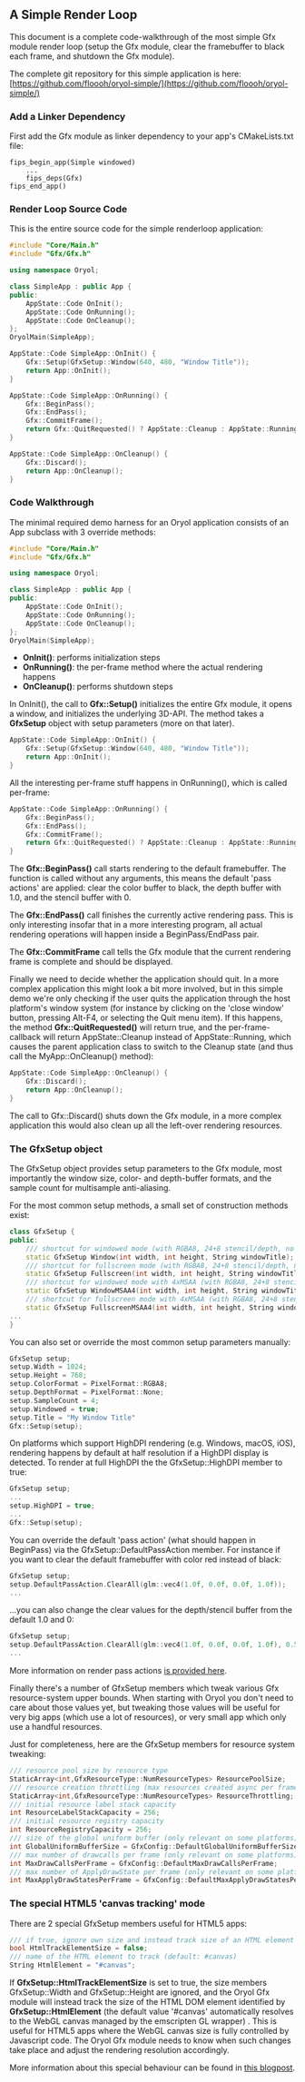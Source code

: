## A Simple Render Loop

This document is a complete code-walkthrough of the most simple Gfx module
render loop (setup the Gfx module, clear the framebuffer to black each
frame, and shutdown the Gfx module).

The complete git repository for this simple
application is here: [https://github.com/floooh/oryol-simple/](https://github.com/floooh/oryol-simple/)

### Add a Linker Dependency

First add the Gfx module as linker dependency to your app's CMakeLists.txt file:

```
fips_begin_app(Simple windowed)
    ...
    fips_deps(Gfx)
fips_end_app()
```

### Render Loop Source Code

This is the entire source code for the simple
renderloop application:

```cpp
#include "Core/Main.h"
#include "Gfx/Gfx.h"

using namespace Oryol;

class SimpleApp : public App {
public:
    AppState::Code OnInit();
    AppState::Code OnRunning();
    AppState::Code OnCleanup();
};
OryolMain(SimpleApp);

AppState::Code SimpleApp::OnInit() {
    Gfx::Setup(GfxSetup::Window(640, 480, "Window Title"));
    return App::OnInit();
}

AppState::Code SimpleApp::OnRunning() {
    Gfx::BeginPass();
    Gfx::EndPass();
    Gfx::CommitFrame();
    return Gfx::QuitRequested() ? AppState::Cleanup : AppState::Running;
}

AppState::Code SimpleApp::OnCleanup() {
    Gfx::Discard();
    return App::OnCleanup();
}
```

### Code Walkthrough

The minimal required demo harness for an Oryol application consists
of an App subclass with 3 override methods:

```cpp
#include "Core/Main.h"
#include "Gfx/Gfx.h"

using namespace Oryol;

class SimpleApp : public App {
public:
    AppState::Code OnInit();
    AppState::Code OnRunning();
    AppState::Code OnCleanup();
};
OryolMain(SimpleApp);
```

- **OnInit()**: performs initialization steps
- **OnRunning()**: the per-frame method where the actual rendering happens
- **OnCleanup()**: performs shutdown steps

In OnInit(), the call to **Gfx::Setup()** initializes the entire Gfx module,
it opens a window, and initializes the underlying 3D-API. The method takes a
**GfxSetup** object with setup parameters (more on that later).

```cpp
AppState::Code SimpleApp::OnInit() {
    Gfx::Setup(GfxSetup::Window(640, 480, "Window Title"));
    return App::OnInit();
}
```

All the interesting per-frame stuff happens in OnRunning(), which
is called per-frame:
```cpp
AppState::Code SimpleApp::OnRunning() {
    Gfx::BeginPass();
    Gfx::EndPass();
    Gfx::CommitFrame();
    return Gfx::QuitRequested() ? AppState::Cleanup : AppState::Running;
}
```

The **Gfx::BeginPass()** call starts rendering to the default
framebuffer. The function is called without any arguments, this 
means the default 'pass actions' are applied: clear the
color buffer to black, the depth buffer with 1.0, and the stencil buffer
with 0.

The **Gfx::EndPass()** call finishes the currently active rendering
pass. This is only interesting insofar that in a more interesting program,
all actual rendering operations will happen inside a BeginPass/EndPass pair.

The **Gfx::CommitFrame** call tells the Gfx module that the current
rendering frame is complete and should be displayed.

Finally we need to decide whether the application should quit. In a more
complex application this might look a bit more involved, but in this
simple demo we're only checking if the user quits the application
through the host platform's window system (for instance by clicking
on the 'close window' button, pressing Alt-F4, or selecting the
Quit menu item). If this happens, the method **Gfx::QuitRequested()**
will return true, and the per-frame-callback will return 
AppState::Cleanup instead of AppState::Running, which causes the 
parent application class to switch to the Cleanup state (and thus
call the MyApp::OnCleanup() method):

```cpp
AppState::Code SimpleApp::OnCleanup() {
    Gfx::Discard();
    return App::OnCleanup();
}
```
The call to Gfx::Discard() shuts down the Gfx module, in a more complex
application this would also clean up all the left-over rendering resources.

### The GfxSetup object

The GfxSetup object provides setup parameters to the Gfx module, most 
importantly the window size, color- and depth-buffer formats, and the
sample count for multisample anti-aliasing.

For the most common setup methods, a small set of construction methods
exist:

```cpp
class GfxSetup {
public:
    /// shortcut for windowed mode (with RGBA8, 24+8 stencil/depth, no MSAA)
    static GfxSetup Window(int width, int height, String windowTitle);
    /// shortcut for fullscreen mode (with RGBA8, 24+8 stencil/depth, no MSAA)
    static GfxSetup Fullscreen(int width, int height, String windowTitle);
    /// shortcut for windowed mode with 4xMSAA (with RGBA8, 24+8 stencil/depth)
    static GfxSetup WindowMSAA4(int width, int height, String windowTitle);
    /// shortcut for fullscreen mode with 4xMSAA (with RGBA8, 24+8 stencil/depth)
    static GfxSetup FullscreenMSAA4(int width, int height, String windowTitle);
...
}
```

You can also set or override the most common setup parameters manually:

```cpp
GfxSetup setup;
setup.Width = 1024;
setup.Height = 768;
setup.ColorFormat = PixelFormat::RGBA8;
setup.DepthFormat = PixelFormat::None;
setup.SampleCount = 4;
setup.Windowed = true;
setup.Title = "My Window Title"
Gfx::Setup(setup);
```

On platforms which support HighDPI rendering (e.g. Windows, macOS, iOS),
rendering happens by default at half resolution if a HighDPI display is
detected. To render at full HighDPI the the GfxSetup::HighDPI member to
true:

```cpp
GfxSetup setup;
...
setup.HighDPI = true;
...
Gfx::Setup(setup);
```

You can override the default 'pass action' (what should happen in BeginPass)
via the GfxSetup::DefaultPassAction member. For instance if you want to
clear the default framebuffer with color red instead of black:

```cpp
GfxSetup setup;
setup.DefaultPassAction.ClearAll(glm::vec4(1.0f, 0.0f, 0.0f, 1.0f));
...
```
...you can also change the clear values for the depth/stencil buffer from
the default 1.0 and 0:

```cpp
GfxSetup setup;
setup.DefaultPassAction.ClearAll(glm::vec4(1.0f, 0.0f, 0.0f, 1.0f), 0.5f, 255);
...
```

More information on render pass actions [is provided here](RenderPasses.md).

Finally there's a number of GfxSetup members which tweak various
Gfx resource-system upper bounds. When starting with Oryol you don't
need to care about those values yet, but tweaking those values will
be useful for very big apps (which use a lot of resources), or very small app
which only use a handful resources.

Just for completeness, here are the GfxSetup members for resource
system tweaking:

```cpp
/// resource pool size by resource type
StaticArray<int,GfxResourceType::NumResourceTypes> ResourcePoolSize;
/// resource creation throttling (max resources created async per frame)
StaticArray<int,GfxResourceType::NumResourceTypes> ResourceThrottling;
/// initial resource label stack capacity
int ResourceLabelStackCapacity = 256;
/// initial resource registry capacity
int ResourceRegistryCapacity = 256;
/// size of the global uniform buffer (only relevant on some platforms)
int GlobalUniformBufferSize = GfxConfig::DefaultGlobalUniformBufferSize;
/// max number of drawcalls per frame (only relevant on some platforms)
int MaxDrawCallsPerFrame = GfxConfig::DefaultMaxDrawCallsPerFrame;
/// max number of ApplyDrawState per frame (only relevant on some platforms)
int MaxApplyDrawStatesPerFrame = GfxConfig::DefaultMaxApplyDrawStatesPerFrame;
```

### The special HTML5 'canvas tracking' mode

There are 2 special GfxSetup members useful for HTML5 apps:

```cpp
/// if true, ignore own size and instead track size of an HTML element (emscripten only)
bool HtmlTrackElementSize = false;
/// name of the HTML element to track (default: #canvas)
String HtmlElement = "#canvas";
```

If **GfxSetup::HtmlTrackElementSize** is set to true, the size members
GfxSetup::Width and GfxSetup::Height are ignored, and the Oryol Gfx module
will instead track the size of the HTML DOM element identified by
**GfxSetup::HtmlElement** (the default value '#canvas' automatically
resolves to the WebGL canvas managed by the emscripten GL wrapper) . This is
useful for HTML5 apps where the WebGL canvas size is fully controlled by
Javascript code. The Oryol Gfx module needs to know when such changes take
place and adjust the rendering resolution accordingly.

More information about this special behaviour can be found in 
[this blogpost](http://floooh.github.io/2017/02/22/emsc-html.html).
